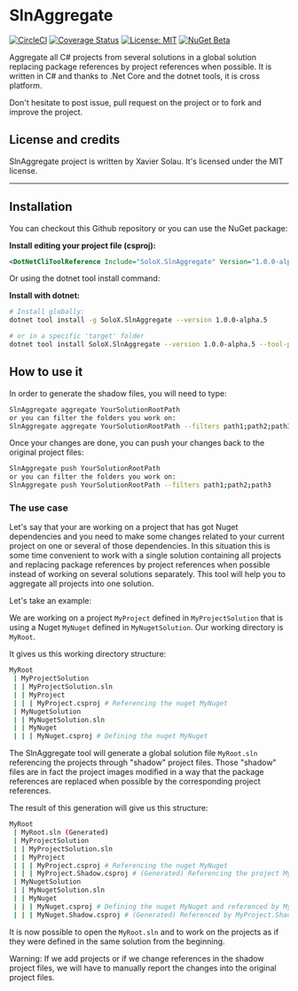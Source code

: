 # SlnAggregate
[![CircleCI](https://circleci.com/gh/xaviersolau/SlnAggregate.svg?style=svg)](https://circleci.com/gh/xaviersolau/SlnAggregate)
[![Coverage Status](https://coveralls.io/repos/github/xaviersolau/SlnAggregate/badge.svg?branch=master)](https://coveralls.io/github/xaviersolau/SlnAggregate?branch=master)
[![License: MIT](https://img.shields.io/badge/License-MIT-blue.svg)](LICENSE)
[![NuGet Beta](https://img.shields.io/nuget/vpre/SoloX.SlnAggregate.svg)](https://www.nuget.org/packages/SoloX.SlnAggregate)

Aggregate all C# projects from several solutions in a global solution replacing package references by
project references when possible. It is written in C# and thanks to .Net Core and the dotnet tools, it is cross platform.

Don't hesitate to post issue, pull request on the project or to fork and improve the project.

## License and credits

SlnAggregate project is written by Xavier Solau. It's licensed under the MIT license.

 * * *

## Installation

You can checkout this Github repository or you can use the NuGet package:

**Install editing your project file (csproj):**
```xml
<DotNetCliToolReference Include="SoloX.SlnAggregate" Version="1.0.0-alpha.5" />
```

Or using the dotnet tool install command:

**Install with dotnet:**
```bash
# Install globally:
dotnet tool install -g SoloX.SlnAggregate --version 1.0.0-alpha.5

# or in a specific 'target' folder
dotnet tool install SoloX.SlnAggregate --version 1.0.0-alpha.5 --tool-path target
```

## How to use it

In order to generate the shadow files, you will need to type:

```bash
SlnAggregate aggregate YourSolutionRootPath
or you can filter the folders you work on:
SlnAggregate aggregate YourSolutionRootPath --filters path1;path2;path3
```

Once your changes are done, you can push your changes back to the original project files:

```bash
SlnAggregate push YourSolutionRootPath
or you can filter the folders you work on:
SlnAggregate push YourSolutionRootPath --filters path1;path2;path3
```

### The use case

Let's say that your are working on a project that has got Nuget dependencies and you need to make
some changes related to your current project on one or several of those dependencies. In this situation 
this is some time convenient to work with a single solution containing all projects and replacing
package references by project references when possible instead of working on several solutions separately.
This tool will help you to aggregate all projects into one solution.

Let's take an example:

We are working on a project `MyProject` defined in `MyProjectSolution` that is using a Nuget `MyNuget` defined in
`MyNugetSolution`. Our working directory is `MyRoot`.

It gives us this working directory structure:

```bash
MyRoot
 | MyProjectSolution
 | | MyProjectSolution.sln
 | | MyProject
 | | | MyProject.csproj # Referencing the nuget MyNuget
 | MyNugetSolution
 | | MyNugetSolution.sln
 | | MyNuget
 | | | MyNuget.csproj # Defining the nuget MyNuget
```

The SlnAggregate tool will generate a global solution file `MyRoot.sln` referencing the projects through "shadow"
project files. Those "shadow" files are in fact the project images modified in a way that the package references
are replaced when possible by the corresponding project references.

The result of this generation will give us this structure:

```bash
MyRoot
 | MyRoot.sln (Generated)
 | MyProjectSolution
 | | MyProjectSolution.sln
 | | MyProject
 | | | MyProject.csproj # Referencing the nuget MyNuget
 | | | MyProject.Shadow.csproj # (Generated) Referencing the project MyNuget.Shadow.csproj
 | MyNugetSolution
 | | MyNugetSolution.sln
 | | MyNuget
 | | | MyNuget.csproj # Defining the nuget MyNuget and referenced by MyProject.csproj
 | | | MyNuget.Shadow.csproj # (Generated) Referenced by MyProject.Shadow.csproj
```

 It is now possible to open the `MyRoot.sln` and to work on the projects as if they were defined in the same solution
 from the beginning.

 Warning: If we add projects or if we change references in the shadow project files, we will have to manually report the changes
 into the original project files.